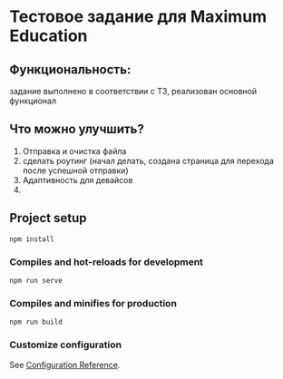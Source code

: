 # Тестовое задание для Maximum Education

## Функциональность:
задание выполнено в соответствии с ТЗ, реализован основной функционал

## Что можно улучшить?
1) Отправка и очистка файла
2) сделать роутинг (начал делать, создана страница для перехода после успешной отправки)
3) Адаптивность для девайсов
4) 


## Project setup
```
npm install
```

### Compiles and hot-reloads for development
```
npm run serve
```

### Compiles and minifies for production
```
npm run build
```

### Customize configuration
See [Configuration Reference](https://cli.vuejs.org/config/).
